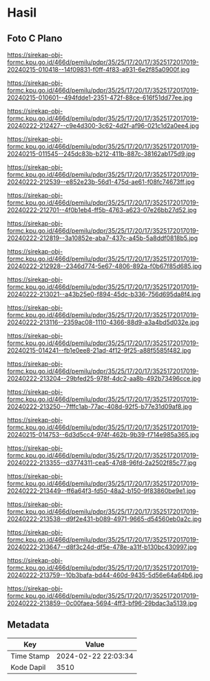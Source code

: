# Hasil

## Foto C Plano

https://sirekap-obj-formc.kpu.go.id/466d/pemilu/pdpr/35/25/17/20/17/3525172017019-20240215-010418--14f09831-f0ff-4f83-a931-6e2f85a0900f.jpg

https://sirekap-obj-formc.kpu.go.id/466d/pemilu/pdpr/35/25/17/20/17/3525172017019-20240215-010601--494fdde1-2351-472f-88ce-616f51dd77ee.jpg

https://sirekap-obj-formc.kpu.go.id/466d/pemilu/pdpr/35/25/17/20/17/3525172017019-20240222-212427--c9e4d300-3c62-4d2f-af96-021c1d2a0ee4.jpg

https://sirekap-obj-formc.kpu.go.id/466d/pemilu/pdpr/35/25/17/20/17/3525172017019-20240215-011545--245dc83b-b212-411b-887c-38162ab175d9.jpg

https://sirekap-obj-formc.kpu.go.id/466d/pemilu/pdpr/35/25/17/20/17/3525172017019-20240222-212539--e852e23b-56d1-475d-ae61-f08fc74673ff.jpg

https://sirekap-obj-formc.kpu.go.id/466d/pemilu/pdpr/35/25/17/20/17/3525172017019-20240222-212701--4f0b1eb4-ff5b-4763-a623-07e26bb27d52.jpg

https://sirekap-obj-formc.kpu.go.id/466d/pemilu/pdpr/35/25/17/20/17/3525172017019-20240222-212819--3a10852e-aba7-437c-a45b-5a8ddf0818b5.jpg

https://sirekap-obj-formc.kpu.go.id/466d/pemilu/pdpr/35/25/17/20/17/3525172017019-20240222-212928--2346d774-5e67-4806-892a-f0b67f85d685.jpg

https://sirekap-obj-formc.kpu.go.id/466d/pemilu/pdpr/35/25/17/20/17/3525172017019-20240222-213021--a43b25e0-f894-45dc-b336-756d695da8f4.jpg

https://sirekap-obj-formc.kpu.go.id/466d/pemilu/pdpr/35/25/17/20/17/3525172017019-20240222-213116--2359ac08-1110-4366-88d9-a3a4bd5d032e.jpg

https://sirekap-obj-formc.kpu.go.id/466d/pemilu/pdpr/35/25/17/20/17/3525172017019-20240215-014241--fb1e0ee8-21ad-4f12-9f25-a88f5585f482.jpg

https://sirekap-obj-formc.kpu.go.id/466d/pemilu/pdpr/35/25/17/20/17/3525172017019-20240222-213204--29bfed25-978f-4dc2-aa8b-492b73496cce.jpg

https://sirekap-obj-formc.kpu.go.id/466d/pemilu/pdpr/35/25/17/20/17/3525172017019-20240222-213250--7fffc1ab-77ac-408d-92f5-b77e31d09af8.jpg

https://sirekap-obj-formc.kpu.go.id/466d/pemilu/pdpr/35/25/17/20/17/3525172017019-20240215-014753--6d3d5cc4-974f-462b-9b39-f714e985a365.jpg

https://sirekap-obj-formc.kpu.go.id/466d/pemilu/pdpr/35/25/17/20/17/3525172017019-20240222-213355--d3774311-cea5-47d8-96fd-2a2502f85c77.jpg

https://sirekap-obj-formc.kpu.go.id/466d/pemilu/pdpr/35/25/17/20/17/3525172017019-20240222-213449--ff6a64f3-fd50-48a2-b150-9f83860be9e1.jpg

https://sirekap-obj-formc.kpu.go.id/466d/pemilu/pdpr/35/25/17/20/17/3525172017019-20240222-213538--d9f2e431-b089-4971-9665-d54560eb0a2c.jpg

https://sirekap-obj-formc.kpu.go.id/466d/pemilu/pdpr/35/25/17/20/17/3525172017019-20240222-213647--d8f3c24d-df5e-478e-a31f-b130bc430997.jpg

https://sirekap-obj-formc.kpu.go.id/466d/pemilu/pdpr/35/25/17/20/17/3525172017019-20240222-213759--10b3bafa-bd44-460d-9435-5d56e64a64b6.jpg

https://sirekap-obj-formc.kpu.go.id/466d/pemilu/pdpr/35/25/17/20/17/3525172017019-20240222-213859--0c00faea-5694-4ff3-bf96-29bdac3a5139.jpg


## Metadata

| Key        | Value               |
| ---------- | ------------------- |
| Time Stamp | 2024-02-22 22:03:34 |
| Kode Dapil | 3510                |



